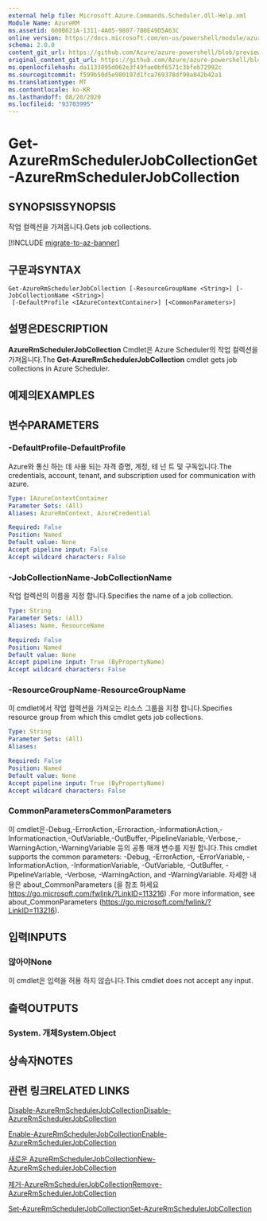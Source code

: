 ```yaml
---
external help file: Microsoft.Azure.Commands.Scheduler.dll-Help.xml
Module Name: AzureRM
ms.assetid: 600B621A-1311-4A05-9807-7B0E49D5A63C
online version: https://docs.microsoft.com/en-us/powershell/module/azurerm.scheduler/get-azurermschedulerjobcollection
schema: 2.0.0
content_git_url: https://github.com/Azure/azure-powershell/blob/preview/src/ResourceManager/Scheduler/Commands.Scheduler/help/Get-AzureRmSchedulerJobCollection.md
original_content_git_url: https://github.com/Azure/azure-powershell/blob/preview/src/ResourceManager/Scheduler/Commands.Scheduler/help/Get-AzureRmSchedulerJobCollection.md
ms.openlocfilehash: da1133895d062e3f49fae0bf6571c3bfeb72992c
ms.sourcegitcommit: f599b50d5e980197d1fca769378df90a842b42a1
ms.translationtype: MT
ms.contentlocale: ko-KR
ms.lasthandoff: 08/20/2020
ms.locfileid: "93703995"
---
```

# <span data-ttu-id="f5e5e-101">Get-AzureRmSchedulerJobCollection</span><span class="sxs-lookup"><span data-stu-id="f5e5e-101">Get-AzureRmSchedulerJobCollection</span></span>

## <span data-ttu-id="f5e5e-102">SYNOPSIS</span><span class="sxs-lookup"><span data-stu-id="f5e5e-102">SYNOPSIS</span></span>
<span data-ttu-id="f5e5e-103">작업 컬렉션을 가져옵니다.</span><span class="sxs-lookup"><span data-stu-id="f5e5e-103">Gets job collections.</span></span>

[!INCLUDE [migrate-to-az-banner](../../includes/migrate-to-az-banner.md)]

## <span data-ttu-id="f5e5e-104">구문과</span><span class="sxs-lookup"><span data-stu-id="f5e5e-104">SYNTAX</span></span>

```
Get-AzureRmSchedulerJobCollection [-ResourceGroupName <String>] [-JobCollectionName <String>]
 [-DefaultProfile <IAzureContextContainer>] [<CommonParameters>]
```

## <span data-ttu-id="f5e5e-105">설명은</span><span class="sxs-lookup"><span data-stu-id="f5e5e-105">DESCRIPTION</span></span>
<span data-ttu-id="f5e5e-106">**AzureRmSchedulerJobCollection** Cmdlet은 Azure Scheduler의 작업 컬렉션을 가져옵니다.</span><span class="sxs-lookup"><span data-stu-id="f5e5e-106">The **Get-AzureRmSchedulerJobCollection** cmdlet gets job collections in Azure Scheduler.</span></span>

## <span data-ttu-id="f5e5e-107">예제의</span><span class="sxs-lookup"><span data-stu-id="f5e5e-107">EXAMPLES</span></span>

## <span data-ttu-id="f5e5e-108">변수</span><span class="sxs-lookup"><span data-stu-id="f5e5e-108">PARAMETERS</span></span>

### <span data-ttu-id="f5e5e-109">-DefaultProfile</span><span class="sxs-lookup"><span data-stu-id="f5e5e-109">-DefaultProfile</span></span>
<span data-ttu-id="f5e5e-110">Azure와 통신 하는 데 사용 되는 자격 증명, 계정, 테 넌 트 및 구독입니다.</span><span class="sxs-lookup"><span data-stu-id="f5e5e-110">The credentials, account, tenant, and subscription used for communication with azure.</span></span>

```yaml
Type: IAzureContextContainer
Parameter Sets: (All)
Aliases: AzureRmContext, AzureCredential

Required: False
Position: Named
Default value: None
Accept pipeline input: False
Accept wildcard characters: False
```

### <span data-ttu-id="f5e5e-111">-JobCollectionName</span><span class="sxs-lookup"><span data-stu-id="f5e5e-111">-JobCollectionName</span></span>
<span data-ttu-id="f5e5e-112">작업 컬렉션의 이름을 지정 합니다.</span><span class="sxs-lookup"><span data-stu-id="f5e5e-112">Specifies the name of a job collection.</span></span>

```yaml
Type: String
Parameter Sets: (All)
Aliases: Name, ResourceName

Required: False
Position: Named
Default value: None
Accept pipeline input: True (ByPropertyName)
Accept wildcard characters: False
```

### <span data-ttu-id="f5e5e-113">-ResourceGroupName</span><span class="sxs-lookup"><span data-stu-id="f5e5e-113">-ResourceGroupName</span></span>
<span data-ttu-id="f5e5e-114">이 cmdlet에서 작업 컬렉션을 가져오는 리소스 그룹을 지정 합니다.</span><span class="sxs-lookup"><span data-stu-id="f5e5e-114">Specifies resource group from which this cmdlet gets job collections.</span></span>

```yaml
Type: String
Parameter Sets: (All)
Aliases: 

Required: False
Position: Named
Default value: None
Accept pipeline input: True (ByPropertyName)
Accept wildcard characters: False
```

### <span data-ttu-id="f5e5e-115">CommonParameters</span><span class="sxs-lookup"><span data-stu-id="f5e5e-115">CommonParameters</span></span>
<span data-ttu-id="f5e5e-116">이 cmdlet은-Debug,-ErrorAction,-Erroraction,-InformationAction,-Informationaction,-OutVariable,-OutBuffer,-PipelineVariable,-Verbose,-WarningAction,-WarningVariable 등의 공통 매개 변수를 지원 합니다.</span><span class="sxs-lookup"><span data-stu-id="f5e5e-116">This cmdlet supports the common parameters: -Debug, -ErrorAction, -ErrorVariable, -InformationAction, -InformationVariable, -OutVariable, -OutBuffer, -PipelineVariable, -Verbose, -WarningAction, and -WarningVariable.</span></span> <span data-ttu-id="f5e5e-117">자세한 내용은 about_CommonParameters (을 참조 하세요 https://go.microsoft.com/fwlink/?LinkID=113216) .</span><span class="sxs-lookup"><span data-stu-id="f5e5e-117">For more information, see about_CommonParameters (https://go.microsoft.com/fwlink/?LinkID=113216).</span></span>

## <span data-ttu-id="f5e5e-118">입력</span><span class="sxs-lookup"><span data-stu-id="f5e5e-118">INPUTS</span></span>

### <span data-ttu-id="f5e5e-119">않아야</span><span class="sxs-lookup"><span data-stu-id="f5e5e-119">None</span></span>
<span data-ttu-id="f5e5e-120">이 cmdlet은 입력을 허용 하지 않습니다.</span><span class="sxs-lookup"><span data-stu-id="f5e5e-120">This cmdlet does not accept any input.</span></span>

## <span data-ttu-id="f5e5e-121">출력</span><span class="sxs-lookup"><span data-stu-id="f5e5e-121">OUTPUTS</span></span>

### <span data-ttu-id="f5e5e-122">System. 개체</span><span class="sxs-lookup"><span data-stu-id="f5e5e-122">System.Object</span></span>

## <span data-ttu-id="f5e5e-123">상속자</span><span class="sxs-lookup"><span data-stu-id="f5e5e-123">NOTES</span></span>

## <span data-ttu-id="f5e5e-124">관련 링크</span><span class="sxs-lookup"><span data-stu-id="f5e5e-124">RELATED LINKS</span></span>

[<span data-ttu-id="f5e5e-125">Disable-AzureRmSchedulerJobCollection</span><span class="sxs-lookup"><span data-stu-id="f5e5e-125">Disable-AzureRmSchedulerJobCollection</span></span>](./Disable-AzureRmSchedulerJobCollection.md)

[<span data-ttu-id="f5e5e-126">Enable-AzureRmSchedulerJobCollection</span><span class="sxs-lookup"><span data-stu-id="f5e5e-126">Enable-AzureRmSchedulerJobCollection</span></span>](./Enable-AzureRmSchedulerJobCollection.md)

[<span data-ttu-id="f5e5e-127">새로운 AzureRmSchedulerJobCollection</span><span class="sxs-lookup"><span data-stu-id="f5e5e-127">New-AzureRmSchedulerJobCollection</span></span>](./New-AzureRmSchedulerJobCollection.md)

[<span data-ttu-id="f5e5e-128">제거-AzureRmSchedulerJobCollection</span><span class="sxs-lookup"><span data-stu-id="f5e5e-128">Remove-AzureRmSchedulerJobCollection</span></span>](./Remove-AzureRmSchedulerJobCollection.md)

[<span data-ttu-id="f5e5e-129">Set-AzureRmSchedulerJobCollection</span><span class="sxs-lookup"><span data-stu-id="f5e5e-129">Set-AzureRmSchedulerJobCollection</span></span>](./Set-AzureRmSchedulerJobCollection.md)


